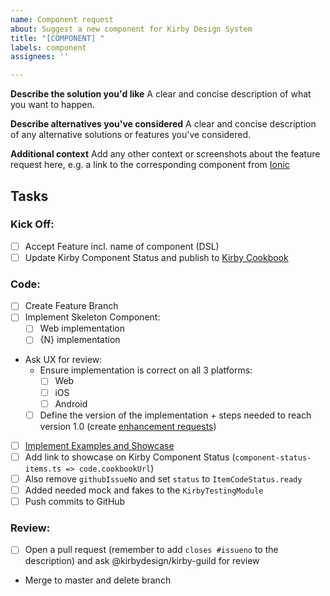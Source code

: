 ```yaml
---
name: Component request
about: Suggest a new component for Kirby Design System
title: "[COMPONENT] "
labels: component
assignees: ''

---
```


**Describe the solution you'd like**
A clear and concise description of what you want to happen.

**Describe alternatives you've considered**
A clear and concise description of any alternative solutions or features you've considered.

**Additional context**
Add any other context or screenshots about the feature request here, e.g. a link to the corresponding component from [Ionic](https://ionicframework.com/docs/components/)

## Tasks
### Kick Off:
- [ ] Accept Feature incl. name of component (DSL)
- [ ] Update Kirby Component Status and publish to [Kirby Cookbook](https://cookbook.kirby.design)
### Code:
- [ ] Create Feature Branch
- [ ] Implement Skeleton Component:
    - [ ] Web implementation
    - [ ] {N} implementation
- Ask UX for review:
    - Ensure implementation is correct on all 3 platforms:
      - [ ] Web
      - [ ] iOS
      - [ ] Android
    - [ ] Define the version of the implementation + steps needed to reach version 1.0 (create [enhancement requests](https://github.com/kirbydesign/designsystem/issues/new?assignees=&labels=enhancement&template=enhancement-request.md&title=%5BEnhancement%5D))
- [ ] [Implement Examples and Showcase](https://cookbook.kirby.design/home/showcase/button)
- [ ] Add link to showcase on Kirby Component Status (`component-status-items.ts => code.cookbookUrl`)
- [ ] Also remove `githubIssueNo` and set `status` to `ItemCodeStatus.ready`
- [ ] Added needed mock and fakes to the `KirbyTestingModule`
- [ ] Push commits to GitHub
### Review:
- [ ] Open a pull request (remember to add `closes #issueno` to the description) and ask @kirbydesign/kirby-guild for review
- Merge to master and delete branch
